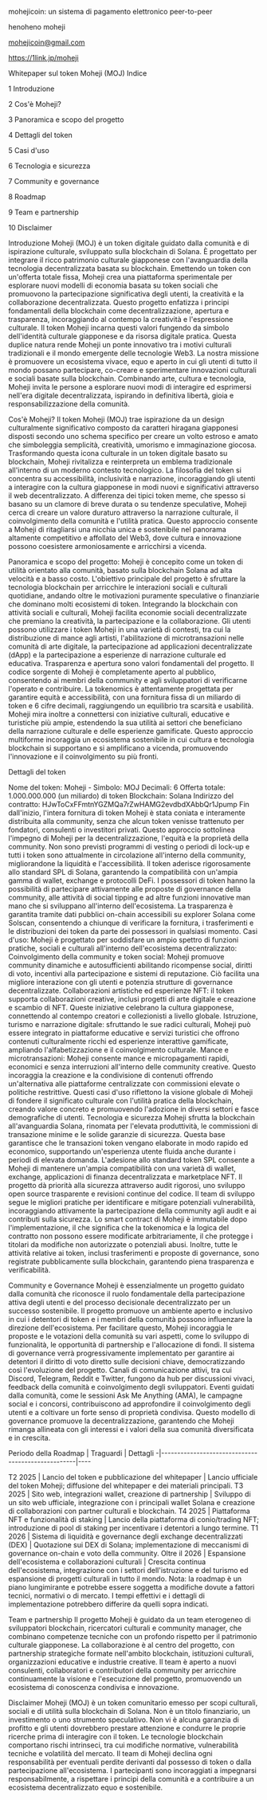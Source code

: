 mohejicoin: un sistema di pagamento elettronico peer-to-peer

henoheno moheji

mohejicoin@gmail.com

https://1link.jp/moheji

Whitepaper sul token Moheji (MOJ) Indice

1 Introduzione

2 Cos'è Moheji?

3 Panoramica e scopo del progetto

4 Dettagli del token

5 Casi d'uso

6 Tecnologia e sicurezza

7 Community e governance

8 Roadmap

9 Team e partnership

10 Disclaimer

Introduzione Moheji (MOJ) è un token digitale guidato dalla comunità e di ispirazione culturale, sviluppato sulla blockchain di Solana. È progettato per integrare il ricco patrimonio culturale giapponese con l'avanguardia della tecnologia decentralizzata basata su blockchain. Emettendo un token con un'offerta totale fissa, Moheji crea una piattaforma sperimentale per esplorare nuovi modelli di economia basata su token sociali che promuovono la partecipazione significativa degli utenti, la creatività e la collaborazione decentralizzata. Questo progetto enfatizza i principi fondamentali della blockchain come decentralizzazione, apertura e trasparenza, incoraggiando al contempo la creatività e l'espressione culturale. Il token Moheji incarna questi valori fungendo da simbolo dell'identità culturale giapponese e da risorsa digitale pratica. Questa duplice natura rende Moheji un ponte innovativo tra i motivi culturali tradizionali e il mondo emergente delle tecnologie Web3. La nostra missione è promuovere un ecosistema vivace, equo e aperto in cui gli utenti di tutto il mondo possano partecipare, co-creare e sperimentare innovazioni culturali e sociali basate sulla blockchain. Combinando arte, cultura e tecnologia, Moheji invita le persone a esplorare nuovi modi di interagire ed esprimersi nell'era digitale decentralizzata, ispirando in definitiva libertà, gioia e responsabilizzazione della comunità.

Cos'è Moheji? Il token Moheji (MOJ) trae ispirazione da un design culturalmente significativo composto da caratteri hiragana giapponesi disposti secondo uno schema specifico per creare un volto estroso e amato che simboleggia semplicità, creatività, umorismo e immaginazione giocosa. Trasformando questa icona culturale in un token digitale basato su blockchain, Moheji rivitalizza e reinterpreta un emblema tradizionale all'interno di un moderno contesto tecnologico. La filosofia del token si concentra su accessibilità, inclusività e narrazione, incoraggiando gli utenti a interagire con la cultura giapponese in modi nuovi e significativi attraverso il web decentralizzato. A differenza dei tipici token meme, che spesso si basano su un clamore di breve durata o su tendenze speculative, Moheji cerca di creare un valore duraturo attraverso la narrazione culturale, il coinvolgimento della comunità e l'utilità pratica. Questo approccio consente a Moheji di ritagliarsi una nicchia unica e sostenibile nel panorama altamente competitivo e affollato del Web3, dove cultura e innovazione possono coesistere armoniosamente e arricchirsi a vicenda.

Panoramica e scopo del progetto: Moheji è concepito come un token di utilità orientato alla comunità, basato sulla blockchain Solana ad alta velocità e a basso costo. L'obiettivo principale del progetto è sfruttare la tecnologia blockchain per arricchire le interazioni sociali e culturali quotidiane, andando oltre le motivazioni puramente speculative o finanziarie che dominano molti ecosistemi di token. Integrando la blockchain con attività sociali e culturali, Moheji facilita economie sociali decentralizzate che premiano la creatività, la partecipazione e la collaborazione. Gli utenti possono utilizzare i token Moheji in una varietà di contesti, tra cui la distribuzione di mance agli artisti, l'abilitazione di microtransazioni nelle comunità di arte digitale, la partecipazione ad applicazioni decentralizzate (dApp) e la partecipazione a esperienze di narrazione culturale ed educativa. Trasparenza e apertura sono valori fondamentali del progetto. Il codice sorgente di Moheji è completamente aperto al pubblico, consentendo ai membri della community e agli sviluppatori di verificarne l'operato e contribuire. La tokenomics è attentamente progettata per garantire equità e accessibilità, con una fornitura fissa di un miliardo di token e 6 cifre decimali, raggiungendo un equilibrio tra scarsità e usabilità. Moheji mira inoltre a connettersi con iniziative culturali, educative e turistiche più ampie, estendendo la sua utilità ai settori che beneficiano della narrazione culturale e delle esperienze gamificate. Questo approccio multiforme incoraggia un ecosistema sostenibile in cui cultura e tecnologia blockchain si supportano e si amplificano a vicenda, promuovendo l'innovazione e il coinvolgimento su più fronti.

Dettagli del token

Nome del token: Moheji - Simbolo: MOJ
Decimali: 6
Offerta totale: 1.000.000.000 (un miliardo) di token
Blockchain: Solana
Indirizzo del contratto: HJwToCxFFmtnYGZMQa7rZwHAMG2evdbdXAbbQr1Jpump
Fin dall'inizio, l'intera fornitura di token Moheji è stata coniata e interamente distribuita alla community, senza che alcun token venisse trattenuto per fondatori, consulenti o investitori privati. Questo approccio sottolinea l'impegno di Moheji per la decentralizzazione, l'equità e la proprietà della community. Non sono previsti programmi di vesting o periodi di lock-up e tutti i token sono attualmente in circolazione all'interno della community, migliorandone la liquidità e l'accessibilità. Il token aderisce rigorosamente allo standard SPL di Solana, garantendo la compatibilità con un'ampia gamma di wallet, exchange e protocolli DeFi. I possessori di token hanno la possibilità di partecipare attivamente alle proposte di governance della community, alle attività di social tipping e ad altre funzioni innovative man mano che si sviluppano all'interno dell'ecosistema. La trasparenza è garantita tramite dati pubblici on-chain accessibili su explorer Solana come Solscan, consentendo a chiunque di verificare la fornitura, i trasferimenti e le distribuzioni dei token da parte dei possessori in qualsiasi momento. Casi d'uso: Moheji è progettato per soddisfare un ampio spettro di funzioni pratiche, sociali e culturali all'interno dell'ecosistema decentralizzato:
Coinvolgimento della community e token social: Moheji promuove community dinamiche e autosufficienti abilitando ricompense social, diritti di voto, incentivi alla partecipazione e sistemi di reputazione. Ciò facilita una migliore interazione con gli utenti e potenzia strutture di governance decentralizzate.
Collaborazioni artistiche ed esperienze NFT: il token supporta collaborazioni creative, inclusi progetti di arte digitale e creazione e scambio di NFT. Queste iniziative celebrano la cultura giapponese, connettendo al contempo creatori e collezionisti a livello globale.
Istruzione, turismo e narrazione digitale: sfruttando le sue radici culturali, Moheji può essere integrato in piattaforme educative e servizi turistici che offrono contenuti culturalmente ricchi ed esperienze interattive gamificate, ampliando l'alfabetizzazione e il coinvolgimento culturale.
Mance e microtransazioni: Moheji consente mance e micropagamenti rapidi, economici e senza interruzioni all'interno delle community creative. Questo incoraggia la creazione e la condivisione di contenuti offrendo un'alternativa alle piattaforme centralizzate con commissioni elevate o politiche restrittive. Questi casi d'uso riflettono la visione globale di Moheji di fondere il significato culturale con l'utilità pratica della blockchain, creando valore concreto e promuovendo l'adozione in diversi settori e fasce demografiche di utenti. Tecnologia e sicurezza Moheji sfrutta la blockchain all'avanguardia Solana, rinomata per l'elevata produttività, le commissioni di transazione minime e le solide garanzie di sicurezza. Questa base garantisce che le transazioni token vengano elaborate in modo rapido ed economico, supportando un'esperienza utente fluida anche durante i periodi di elevata domanda. L'adesione allo standard token SPL consente a Moheji di mantenere un'ampia compatibilità con una varietà di wallet, exchange, applicazioni di finanza decentralizzata e marketplace NFT. Il progetto dà priorità alla sicurezza attraverso audit rigorosi, uno sviluppo open source trasparente e revisioni continue del codice. Il team di sviluppo segue le migliori pratiche per identificare e mitigare potenziali vulnerabilità, incoraggiando attivamente la partecipazione della community agli audit e ai contributi sulla sicurezza. Lo smart contract di Moheji è immutabile dopo l'implementazione, il che significa che la tokenomica e la logica del contratto non possono essere modificate arbitrariamente, il che protegge i titolari da modifiche non autorizzate o potenziali abusi. Inoltre, tutte le attività relative ai token, inclusi trasferimenti e proposte di governance, sono registrate pubblicamente sulla blockchain, garantendo piena trasparenza e verificabilità.

Community e Governance Moheji è essenzialmente un progetto guidato dalla comunità che riconosce il ruolo fondamentale della partecipazione attiva degli utenti e del processo decisionale decentralizzato per un successo sostenibile. Il progetto promuove un ambiente aperto e inclusivo in cui i detentori di token e i membri della comunità possono influenzare la direzione dell'ecosistema. Per facilitare questo, Moheji incoraggia le proposte e le votazioni della comunità su vari aspetti, come lo sviluppo di funzionalità, le opportunità di partnership e l'allocazione di fondi. Il sistema di governance verrà progressivamente implementato per garantire ai detentori il diritto di voto diretto sulle decisioni chiave, democratizzando così l'evoluzione del progetto. Canali di comunicazione attivi, tra cui Discord, Telegram, Reddit e Twitter, fungono da hub per discussioni vivaci, feedback della comunità e coinvolgimento degli sviluppatori. Eventi guidati dalla comunità, come le sessioni Ask Me Anything (AMA), le campagne social e i concorsi, contribuiscono ad approfondire il coinvolgimento degli utenti e a coltivare un forte senso di proprietà condivisa. Questo modello di governance promuove la decentralizzazione, garantendo che Moheji rimanga allineata con gli interessi e i valori della sua comunità diversificata e in crescita.

Periodo della Roadmap | Traguardi | Dettagli -|---------------------------------------------------|----

T2 2025 | Lancio del token e pubblicazione del whitepaper | Lancio ufficiale del token Moheji; diffusione del whitepaper e dei materiali principali. T3 2025 | Sito web, integrazioni wallet, creazione di partnership | Sviluppo di un sito web ufficiale, integrazione con i principali wallet Solana e creazione di collaborazioni con partner culturali e blockchain. T4 2025 | Piattaforma NFT e funzionalità di staking | Lancio della piattaforma di conio/trading NFT; introduzione di pool di staking per incentivare i detentori a lungo termine. T1 2026 | Sistema di liquidità e governance degli exchange decentralizzati (DEX) | Quotazione sui DEX di Solana; implementazione di meccanismi di governance on-chain e voto della community. Oltre il 2026 | Espansione dell'ecosistema e collaborazioni culturali | Crescita continua dell'ecosistema, integrazione con i settori dell'istruzione e del turismo ed espansione di progetti culturali in tutto il mondo. Nota: la roadmap è un piano lungimirante e potrebbe essere soggetta a modifiche dovute a fattori tecnici, normativi o di mercato. I tempi effettivi e i dettagli di implementazione potrebbero differire da quelli sopra indicati.

Team e partnership Il progetto Moheji è guidato da un team eterogeneo di sviluppatori blockchain, ricercatori culturali e community manager, che combinano competenze tecniche con un profondo rispetto per il patrimonio culturale giapponese. La collaborazione è al centro del progetto, con partnership strategiche formate nell'ambito blockchain, istituzioni culturali, organizzazioni educative e industrie creative. Il team è aperto a nuovi consulenti, collaboratori e contributori della community per arricchire continuamente la visione e l'esecuzione del progetto, promuovendo un ecosistema di conoscenza condivisa e innovazione.

Disclaimer Moheji (MOJ) è un token comunitario emesso per scopi culturali, sociali e di utilità sulla blockchain di Solana. Non è un titolo finanziario, un investimento o uno strumento speculativo. Non vi è alcuna garanzia di profitto e gli utenti dovrebbero prestare attenzione e condurre le proprie ricerche prima di interagire con il token. Le tecnologie blockchain comportano rischi intrinseci, tra cui modifiche normative, vulnerabilità tecniche e volatilità del mercato. Il team di Moheji declina ogni responsabilità per eventuali perdite derivanti dal possesso di token o dalla partecipazione all'ecosistema. I partecipanti sono incoraggiati a impegnarsi responsabilmente, a rispettare i principi della comunità e a contribuire a un ecosistema decentralizzato equo e sostenibile.
